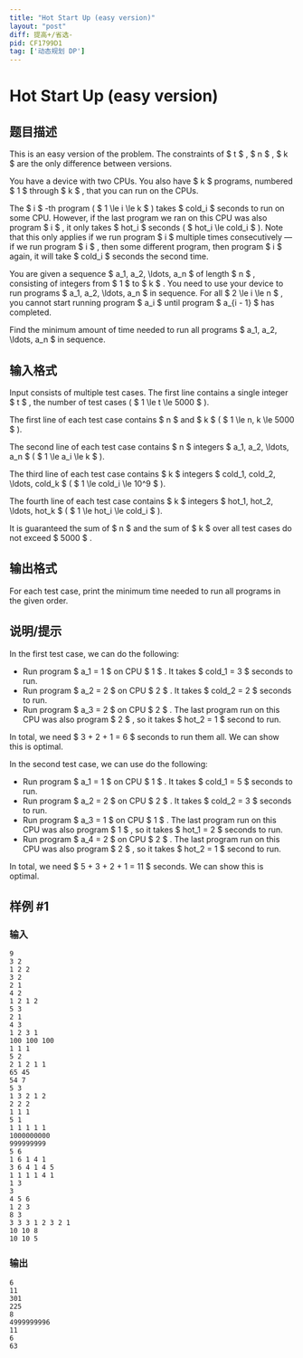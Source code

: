 ```yaml
---
title: "Hot Start Up (easy version)"
layout: "post"
diff: 提高+/省选-
pid: CF1799D1
tag: ['动态规划 DP']
---
```


# Hot Start Up (easy version)

## 题目描述

This is an easy version of the problem. The constraints of $ t $ , $ n $ , $ k $ are the only difference between versions.

You have a device with two CPUs. You also have $ k $ programs, numbered $ 1 $ through $ k $ , that you can run on the CPUs.

The $ i $ -th program ( $ 1 \le i \le k $ ) takes $ cold_i $ seconds to run on some CPU. However, if the last program we ran on this CPU was also program $ i $ , it only takes $ hot_i $ seconds ( $ hot_i \le cold_i $ ). Note that this only applies if we run program $ i $ multiple times consecutively — if we run program $ i $ , then some different program, then program $ i $ again, it will take $ cold_i $ seconds the second time.

You are given a sequence $ a_1, a_2, \ldots, a_n $ of length $ n $ , consisting of integers from $ 1 $ to $ k $ . You need to use your device to run programs $ a_1, a_2, \ldots, a_n $ in sequence. For all $ 2 \le i \le n $ , you cannot start running program $ a_i $ until program $ a_{i - 1} $ has completed.

Find the minimum amount of time needed to run all programs $ a_1, a_2, \ldots, a_n $ in sequence.

## 输入格式

Input consists of multiple test cases. The first line contains a single integer $ t $ , the number of test cases ( $ 1 \le t \le 5000 $ ).

The first line of each test case contains $ n $ and $ k $ ( $ 1 \le n, k \le 5000 $ ).

The second line of each test case contains $ n $ integers $ a_1, a_2, \ldots, a_n $ ( $ 1 \le a_i \le k $ ).

The third line of each test case contains $ k $ integers $ cold_1, cold_2, \ldots, cold_k $ ( $ 1 \le cold_i \le 10^9 $ ).

The fourth line of each test case contains $ k $ integers $ hot_1, hot_2, \ldots, hot_k $ ( $ 1 \le hot_i \le cold_i $ ).

It is guaranteed the sum of $ n $ and the sum of $ k $ over all test cases do not exceed $ 5000 $ .

## 输出格式

For each test case, print the minimum time needed to run all programs in the given order.

## 说明/提示

In the first test case, we can do the following:

- Run program $ a_1 = 1 $ on CPU $ 1 $ . It takes $ cold_1 = 3 $ seconds to run.
- Run program $ a_2 = 2 $ on CPU $ 2 $ . It takes $ cold_2 = 2 $ seconds to run.
- Run program $ a_3 = 2 $ on CPU $ 2 $ . The last program run on this CPU was also program $ 2 $ , so it takes $ hot_2 = 1 $ second to run.

In total, we need $ 3 + 2 + 1 = 6 $ seconds to run them all. We can show this is optimal.

In the second test case, we can use do the following:

- Run program $ a_1 = 1 $ on CPU $ 1 $ . It takes $ cold_1 = 5 $ seconds to run.
- Run program $ a_2 = 2 $ on CPU $ 2 $ . It takes $ cold_2 = 3 $ seconds to run.
- Run program $ a_3 = 1 $ on CPU $ 1 $ . The last program run on this CPU was also program $ 1 $ , so it takes $ hot_1 = 2 $ seconds to run.
- Run program $ a_4 = 2 $ on CPU $ 2 $ . The last program run on this CPU was also program $ 2 $ , so it takes $ hot_2 = 1 $ second to run.

In total, we need $ 5 + 3 + 2 + 1 = 11 $ seconds. We can show this is optimal.

## 样例 #1

### 输入

```
9
3 2
1 2 2
3 2
2 1
4 2
1 2 1 2
5 3
2 1
4 3
1 2 3 1
100 100 100
1 1 1
5 2
2 1 2 1 1
65 45
54 7
5 3
1 3 2 1 2
2 2 2
1 1 1
5 1
1 1 1 1 1
1000000000
999999999
5 6
1 6 1 4 1
3 6 4 1 4 5
1 1 1 1 4 1
1 3
3
4 5 6
1 2 3
8 3
3 3 3 1 2 3 2 1
10 10 8
10 10 5
```

### 输出

```
6
11
301
225
8
4999999996
11
6
63
```

